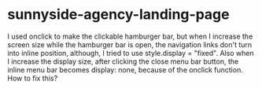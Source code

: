 # sunnyside-agency-landing-page
I used onclick to make the clickable hamburger bar, but when I increase the screen size while the hamburger bar is open, the navigation links don't turn into inline position, although, I tried to use style.display = "fixed". Also when I increase the display size, after clicking the close menu bar button, the inline menu bar becomes display: none, because of the onclick function. How to fix this?
